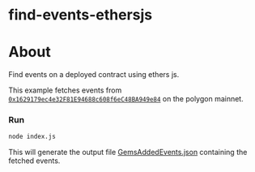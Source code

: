 # find-events-ethersjs

# About

Find events on a deployed contract using ethers js.

This example fetches events from [`0x1629179ec4e32F81E94688c608f6eC48BA949e84`](https://polygonscan.com/address/0x1629179ec4e32F81E94688c608f6eC48BA949e84) on the polygon mainnet.

### Run

```bash
node index.js
```

This will generate the output file [GemsAddedEvents.json](./GemsAddedEvents.json) containing the fetched events.
